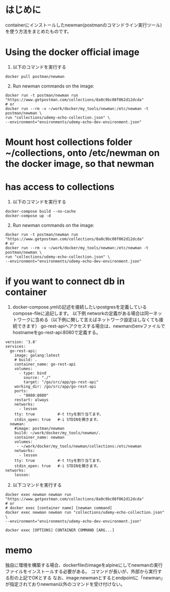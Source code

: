 # はじめに
containerにインストールしたnewman(postmanのコマンドライン実行ツール)を使う方法をまとめたものです。

# Using the docker official image
1. 以下のコマンドを実行する
```
docker pull postman/newman
```
2. Run newman commands on the image:
```
docker run -t postman/newman run "https://www.getpostman.com/collections/8a0c9bc08f062d12dcda"
# or
docker run --rm -v ~/work/docker/my_tools/newman:/etc/newman -t postman/newman \
run "collections/udemy-echo-collection.json" \
--environment="environments/udemy-echo-dev-environment.json"
```
# Mount host collections folder ~/collections, onto /etc/newman on the docker image, so that newman
# has access to collections

1. 以下のコマンドを実行する
```
docker-compose build --no-cache
docker-compose up -d
```
2. Run newman commands on the image:
```
docker run -t postman/newman run "https://www.getpostman.com/collections/8a0c9bc08f062d12dcda"
# or
docker run --rm -v ~/work/docker/my_tools/newman:/etc/newman -t postman/newman \
run "collections/udemy-echo-collection.json" \
--environment="environments/udemy-echo-dev-environment.json"
```

# if you want to connect db in container
1. docker-compose.ymlの記述を接続したいpostgresを定義しているcompose-fileに追記します。
以下例
networkの定義がある場合は同一ネットワークに含める（以下例に関して言えばネットワーク設定はしなくても接続できます）
go-rest-apiへアクセスする場合は、newmanのenvファイルでhostnameをgo-rest-api:8080で定義する。
```
version: '3.8'
services:
  go-rest-api:
    image: golang:latest
    # build: .
    container_name: go-rest-api
    volumes:
      - type: bind
        source: "./"
        target: "/go/src/app/go-rest-api"
    working_dir: /go/src/app/go-rest-api
    ports:
      - "8080:8080"
    restart: always
    networks:
      - lesson
    tty: true          #-t ttyを割り当てます。
    stdin_open: true   #-i STDINを開きます。
  newman:
    #image: postman/newman
    build: ~/work/docker/my_tools/newman/.
    container_name: newman
    volumes:
     - ~/work/docker/my_tools/newman/collections:/etc/newman
    networks:
      - lesson
    tty: true          #-t ttyを割り当てます。
    stdin_open: true   #-i STDINを開きます。
networks:
    lesson:
```
2. 以下コマンドを実行する
```
docker exec newman newman run "https://www.getpostman.com/collections/8a0c9bc08f062d12dcda"
# or
# docker exec [container name] [newman command]
docker exec newman newman run "collections/udemy-echo-collection.json" \
--environment="environments/udemy-echo-dev-environment.json"

docker exec [OPTIONS] CONTAINER COMMAND [ARG...]
```
# memo
独自に環境を構築する場合、dockerfileのimageをalpineにしてnewmanの実行ファイルをインストールする必要がある。
コマンドが長いが、外部から実行する形の上記でOKとする
なお、image:newmanとするとendpointに「newman」が指定されておりnewman以外のコマンドを受け付けない。